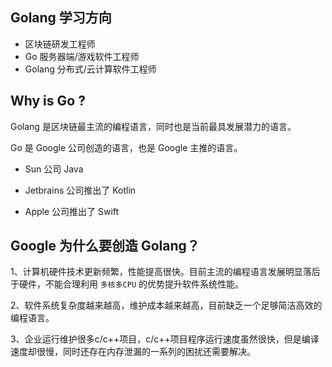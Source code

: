 ## Golang 学习方向

- 区块链研发工程师
- Go 服务器端/游戏软件工程师
- Golang 分布式/云计算软件工程师

## Why is Go ?

Golang 是区块链最主流的编程语言，同时也是当前最具发展潜力的语言。

Go 是 Google 公司创造的语言，也是 Google 主推的语言。

- Sun 公司 Java
- Jetbrains 公司推出了 Kotlin

- Apple 公司推出了 Swift

## Google 为什么要创造 Golang？

1、计算机硬件技术更新频繁，性能提高很快。目前主流的编程语言发展明显落后于硬件，不能合理利用 `多核多CPU` 的优势提升软件系统性能。

2、软件系统复杂度越来越高，维护成本越来越高，目前缺乏一个足够简洁高效的编程语言。

3、企业运行维护很多c/c++项目，c/c++项目程序运行速度虽然很快，但是编译速度却很慢，同时还存在内存泄漏的一系列的困扰还需要解决。